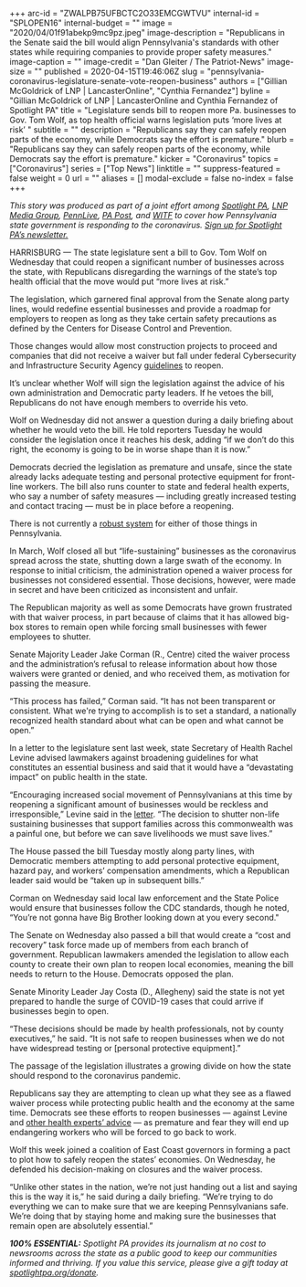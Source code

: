 +++
arc-id = "ZWALPB75UFBCTC2O33EMCGWTVU"
internal-id = "SPLOPEN16"
internal-budget = ""
image = "2020/04/01f91abekp9mc9pz.jpeg"
image-description = "Republicans in the Senate said the bill would align Pennsylvania's standards with other states while requiring companies to provide proper safety measures."
image-caption = ""
image-credit = "Dan Gleiter / The Patriot-News"
image-size = ""
published = 2020-04-15T19:46:06Z
slug = "pennsylvania-coronavirus-legislature-senate-vote-reopen-business"
authors = ["Gillian McGoldrick of LNP | LancasterOnline", "Cynthia Fernandez"]
byline = "Gillian McGoldrick of LNP | LancasterOnline and Cynthia Fernandez of Spotlight PA"
title = "Legislature sends bill to reopen more Pa. businesses to Gov. Tom Wolf, as top health official warns legislation puts ‘more lives at risk’ "
subtitle = ""
description = "Republicans say they can safely reopen parts of the economy, while Democrats say the effort is premature."
blurb = "Republicans say they can safely reopen parts of the economy, while Democrats say the effort is premature."
kicker = "Coronavirus"
topics = ["Coronavirus"]
series = ["Top News"]
linktitle = ""
suppress-featured = false
weight = 0
url = ""
aliases = []
modal-exclude = false
no-index = false
+++

<i>This story was produced as part of a joint effort among </i><a href="https://www.spotlightpa.org/"><i>Spotlight PA</i></a><i>, </i><a href="https://lancasteronline.com/"><i>LNP Media Group</i></a><i>, </i><a href="https://www.pennlive.com/"><i>PennLive</i></a><i>, </i><a href="https://papost.org/"><i>PA Post</i></a><i>, and </i><a href="https://www.witf.org/"><i>WITF</i></a><i> to cover how Pennsylvania state government is responding to the coronavirus. </i><a href="https://www.spotlightpa.org/newsletters"><i>Sign up for Spotlight PA’s newsletter.</i></a>

HARRISBURG — The state legislature sent a bill to Gov. Tom Wolf on Wednesday that could reopen a significant number of businesses across the state, with Republicans disregarding the warnings of the state’s top health official that the move would put “more lives at risk.”

The legislation, which garnered final approval from the Senate along party lines, would redefine essential businesses and provide a roadmap for employers to reopen as long as they take certain safety precautions as defined by the Centers for Disease Control and Prevention.

Those changes would allow most construction projects to proceed and companies that did not receive a waiver but fall under federal Cybersecurity and Infrastructure Security Agency <a href="https://www.cisa.gov/publication/guidance-essential-critical-infrastructure-workforce" target=_blank>guidelines</a> to reopen.

It’s unclear whether Wolf will sign the legislation against the advice of his own administration and Democratic party leaders. If he vetoes the bill, Republicans do not have enough members to override his veto.

Wolf on Wednesday did not answer a question during a daily briefing about whether he would veto the bill. He told reporters Tuesday he would consider the legislation once it reaches his desk, adding “if we don’t do this right, the economy is going to be in worse shape than it is now.”

Democrats decried the legislation as premature and unsafe, since the state already lacks adequate testing and personal protective equipment for front-line workers. The bill also runs counter to state and federal health experts, who say a number of safety measures — including greatly increased testing and contact tracing — must be in place before a reopening.

There is not currently a <a href="https://www.spotlightpa.org/news/2020/04/pennsylvania-coronavirus-testing-data-race-age-gender-labs/" target="_blank">robust system</a> for either of those things in Pennsylvania.

<script src="https://www.spotlightpa.org/embed.js" async></script><div data-spl-embed-version="1" data-spl-src="https://www.spotlightpa.org/embeds/donate/"></div>

In March, Wolf closed all but “life-sustaining” businesses as the coronavirus spread across the state, shutting down a large swath of the economy. In response to initial criticism, the administration opened a waiver process for businesses not considered essential. Those decisions, however, were made in secret and have been criticized as inconsistent and unfair.

The Republican majority as well as some Democrats have grown frustrated with that waiver process, in part because of claims that it has allowed big-box stores to remain open while forcing small businesses with fewer employees to shutter.

Senate Majority Leader Jake Corman (R., Centre) cited the waiver process and the administration’s refusal to release information about how those waivers were granted or denied, and who received them, as motivation for passing the measure.

“This process has failed,” Corman said. “It has not been transparent or consistent. What we're trying to accomplish is to set a standard, a nationally recognized health standard about what can be open and what cannot be open.”

In a letter to the legislature sent last week, state Secretary of Health Rachel Levine advised lawmakers against broadening guidelines for what constitutes an essential business and said that it would have a “devastating impact” on public health in the state.

“Encouraging increased social movement of Pennsylvanians at this time by reopening a significant amount of businesses would be reckless and irresponsible,” Levine said in the <a href="https://www.scribd.com/document/456565680/Sec-Levine-letter-to-the-legislature" target=_blank>letter</a>. “The decision to shutter non-life sustaining businesses that support families across this commonwealth was a painful one, but before we can save livelihoods we must save lives.”

The House passed the bill Tuesday mostly along party lines, with Democratic members attempting to add personal protective equipment, hazard pay, and workers’ compensation amendments, which a Republican leader said would be “taken up in subsequent bills.”

Corman on Wednesday said local law enforcement and the State Police would ensure that businesses follow the CDC standards, though he noted, “You’re not gonna have Big Brother looking down at you every second." 

The Senate on Wednesday also passed a bill that would create a “cost and recovery” task force made up of members from each branch of government. Republican lawmakers amended the legislation to allow each county to create their own plan to reopen local economies, meaning the bill needs to return to the House. Democrats opposed the plan.

Senate Minority Leader Jay Costa (D., Allegheny) said the state is not yet prepared to handle the surge of COVID-19 cases that could arrive if businesses begin to open.

“These decisions should be made by health professionals, not by county executives,” he said. “It is not safe to reopen businesses when we do not have widespread testing or [personal protective equipment].”

The passage of the legislation illustrates a growing divide on how the state should respond to the coronavirus pandemic.

Republicans say they are attempting to clean up what they see as a flawed waiver process while protecting public health and the economy at the same time. Democrats see these efforts to reopen businesses — against Levine and <a href="https://whyy.org/articles/health-experts-caution-pa-lawmakers-against-easing-covid-19-rules-too-fast/">other health experts’ advice</a> — as premature and fear they will end up endangering workers who will be forced to go back to work.

Wolf this week joined a coalition of East Coast governors in forming a pact to plot how to safely reopen the states’ economies. On Wednesday, he defended his decision-making on closures and the waiver process.

“Unlike other states in the nation, we’re not just handing out a list and saying this is the way it is,” he said during a daily briefing. “We’re trying to do everything we can to make sure that we are keeping Pennsylvanians safe. We’re doing that by staying home and making sure the businesses that remain open are absolutely essential.”

<i><b>100% ESSENTIAL:</b></i><i> Spotlight PA provides its journalism at no cost to newsrooms across the state as a public good to keep our communities informed and thriving. If you value this service, please give a gift today at </i><a href="https://www.spotlightpa.org/donate"><i>spotlightpa.org/donate</i></a><i>.</i>

<script src="https://www.spotlightpa.org/embed.js" async></script><div data-spl-embed-version="1" data-spl-src="https://www.spotlightpa.org/embeds/tips/?tip_text=Do%20you%20have%20a%20tip%20about%20%3Cb%3Ehow%20Pa.'s%20government%20is%20responding%20to%20the%20coronavirus%3C%2Fb%3E%3F%20Tell%20us."></div>
